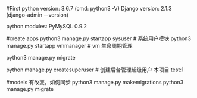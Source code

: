 #First 
python version: 3.6.7 (cmd: python3 -V)
Django version: 2.1.3 (django-admin --version)

python modules:
PyMySQL 0.9.2

#create apps
python3 manage.py startapp sysuser # 系统用户模块
python3 manage.py startapp vmmanager # vm 生命周期管理


python3 manage.py migrate

python manage.py createsuperuser  # 创建后台管理超级用户  本项目  test:1

#models 有改变，如何同步
python3 manage.py makemigrations
python3 manage.py migrate


